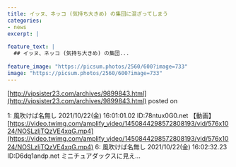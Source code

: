 ```yaml
---
title: イッヌ、ネッコ (気持ち大きめ) の集団に混ざってしまう
categories:
- news
excerpt: |
  
feature_text: |
  ## イッヌ、ネッコ (気持ち大きめ) の集団...
  
feature_image: "https://picsum.photos/2560/600?image=733"
image: "https://picsum.photos/2560/600?image=733"
---
```


[http://vipsister23.com/archives/9899843.html](http://vipsister23.com/archives/9899843.html)
posted on 

<!--more-->

1: 風吹けば名無し 2021/10/22(金) 16:01:01.02 ID:78ntux0G0.net 【動画】[https://video.twimg.com/amplify_video/1450844298572808193/vid/576x1024/NOSLzljTQzVE4xqG.mp4](https://video.twimg.com/amplify_video/1450844298572808193/vid/576x1024/NOSLzljTQzVE4xqG.mp4) 6: 風吹けば名無し 2021/10/22(金) 16:02:32.23 ID:D6dq1andp.net ミニチュアダックスに見え...
